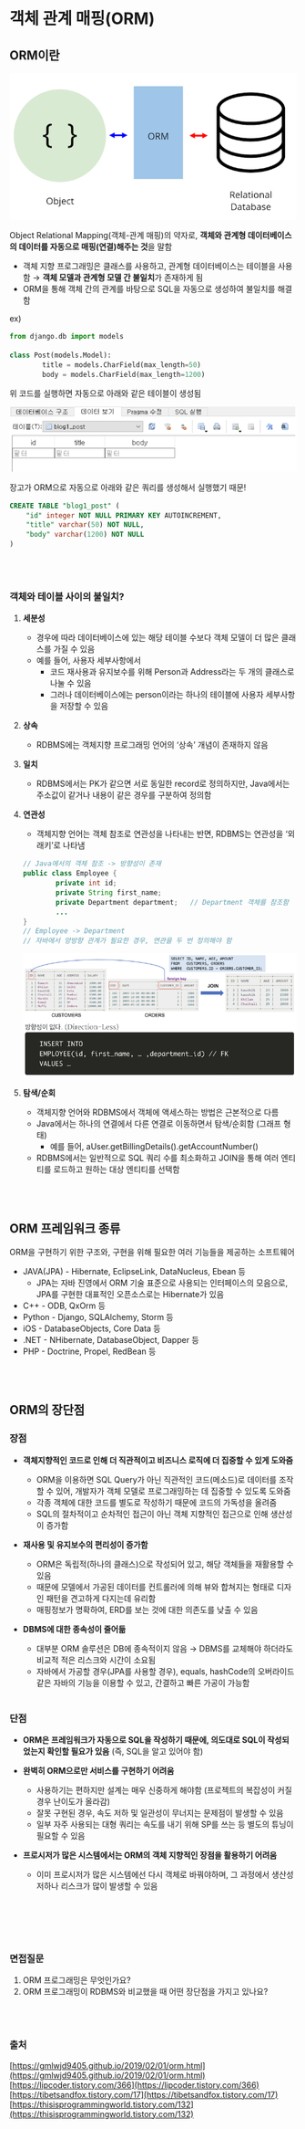 # 객체 관계 매핑(ORM)
## ORM이란

![orm_1.png](./image/orm_1.png)   

Object Relational Mapping(객체-관계 매핑)의 약자로, **객체와 관계형 데이터베이스의 데이터를 자동으로 매핑(연결)해주는 것**을 말함

- 객체 지향 프로그래밍은 클래스를 사용하고, 관계형 데이터베이스는 테이블을 사용함
→ **객체 모델과 관계형 모델 간 불일치**가 존재하게 됨
- ORM을 통해 객체 간의 관계를 바탕으로 SQL을 자동으로 생성하여 불일치를 해결함

ex)

```python
from django.db import models

class Post(models.Model):
		title = models.CharField(max_length=50)
		body = models.CharField(max_length=1200)
```

위 코드를 실행하면 자동으로 아래와 같은 테이블이 생성됨

![orm_3.png](./image/orm_3.png)

장고가 ORM으로 자동으로 아래와 같은 쿼리를 생성해서 실행했기 때문!

```sql
CREATE TABLE "blog1_post" (
	"id" integer NOT NULL PRIMARY KEY AUTOINCREMENT, 
	"title" varchar(50) NOT NULL, 
	"body" varchar(1200) NOT NULL
)
```

<br></br>
### 객체와 테이블 사이의 불일치?

1. **세분성** 
    - 경우에 따라 데이터베이스에 있는 해당 테이블 수보다 객체 모델이 더 많은 클래스를 가질 수 있음
    - 예를 들어, 사용자 세부사항에서
        - 코드 재사용과 유지보수를 위해 Person과 Address라는 두 개의 클래스로 나눌 수 있음
        - 그러나 데이터베이스에는 person이라는 하나의 테이블에 사용자 세부사항을 저장할 수 있음
2. **상속** 
    - RDBMS에는 객체지향 프로그래밍 언어의 ‘상속’ 개념이 존재하지 않음
3. **일치** 
    - RDBMS에서는 PK가 같으면 서로 동일한 record로 정의하지만, Java에서는 주소값이 같거나 내용이 같은 경우를 구분하여 정의함
4. **연관성**
    - 객체지향 언어는 객체 참조로 연관성을 나타내는 반면, RDBMS는 연관성을 ‘외래키’로 나타냄
    
    ```java
    // Java에서의 객체 참조 -> 방향성이 존재
    public class Employee {
    		private int id;
    		private String first_name;
    		private Department department;   // Department 객체를 참조함
    		...
    }
    // Employee -> Department
    // 자바에서 양방향 관계가 필요한 경우, 연관을 두 번 정의해야 함 
    ```
    
    ![orm_2.png](./image/orm_2.png)
    

5. **탐색/순회**
    - 객체지향 언어와 RDBMS에서 객체에 액세스하는 방법은 근본적으로 다름
    - Java에서는 하나의 연결에서 다른 연결로 이동하면서 탐색/순회함 (그래프 형태)
        - 예를 들어, aUser.getBillingDetails().getAccountNumber()
    - RDBMS에서는 일반적으로 SQL 쿼리 수를 최소화하고 JOIN을 통해 여러 엔티티를 로드하고 원하는 대상 엔티티를 선택함

<br></br>

## ORM 프레임워크 종류
ORM을 구현하기 위한 구조와, 구현을 위해 필요한 여러 기능들을 제공하는 소프트웨어

- JAVA(JPA) - Hibernate, EclipseLink, DataNucleus, Ebean 등
    - JPA는 자바 진영에서 ORM 기술 표준으로 사용되는 인터페이스의 모음으로, JPA를 구현한 대표적인 오픈소스로는 Hibernate가 있음
- C++ - ODB, QxOrm 등
- Python - Django, SQLAlchemy, Storm 등
- iOS - DatabaseObjects, Core Data 등
- .NET - NHibernate, DatabaseObject, Dapper 등
- PHP - Doctrine, Propel, RedBean 등

<br></br>

## ORM의 장단점
### 장점    
- **객체지향적인 코드로 인해 더 직관적이고 비즈니스 로직에 더 집중할 수 있게 도와줌**
    - ORM을 이용하면 SQL Query가 아닌 직관적인 코드(메소드)로 데이터를 조작할 수 있어, 개발자가 객체 모델로 프로그래밍하는 데 집중할 수 있도록 도와줌
    - 각종 객체에 대한 코드를 별도로 작성하기 때문에 코드의 가독성을 올려줌
    - SQL의 절차적이고 순차적인 접근이 아닌 객체 지향적인 접근으로 인해 생산성이 증가함
    
- **재사용 및 유지보수의 편리성이 증가함**
    - ORM은 독립적(하나의 클래스)으로 작성되어 있고, 해당 객체들을 재활용할 수 있음
    - 때문에 모델에서 가공된 데이터를 컨트롤러에 의해 뷰와 합쳐지는 형태로 디자인 패턴을 견고하게 다지는데 유리함
    - 매핑정보가 명확하여, ERD를 보는 것에 대한 의존도를 낮출 수 있음
    
- **DBMS에 대한 종속성이 줄어듦**
    - 대부분 ORM 솔루션은 DB에 종속적이지 않음 → DBMS를 교체해야 하더라도 비교적 적은 리스크와 시간이 소요됨
    - 자바에서 가공할 경우(JPA를 사용할 경우), equals, hashCode의 오버라이드 같은 자바의 기능을 이용할 수 있고, 간결하고 빠른 가공이 가능함
<br></br>
### 단점
- **ORM은 프레임워크가 자동으로 SQL을 작성하기 때문에, 의도대로 SQL이 작성되었는지 확인할 필요가 있음** (즉, SQL을 알고 있어야 함)

- **완벽히 ORM으로만 서비스를 구현하기 어려움**
    - 사용하기는 편하지만 설계는 매우 신중하게 해야함 (프로젝트의 복잡성이 커질 경우 난이도가 올라감)
    - 잘못 구현된 경우, 속도 저하 및 일관성이 무너지는 문제점이 발생할 수 있음
    - 일부 자주 사용되는 대형 쿼리는 속도를 내기 위해 SP를 쓰는 등 별도의 튜닝이 필요할 수 있음
    
- **프로시저가 많은 시스템에서는 ORM의 객체 지향적인 장점을 활용하기 어려움**
    - 이미 프로시저가 많은 시스템에선 다시 객체로 바꿔야하며, 그 과정에서 생산성 저하나 리스크가 많이 발생할 수 있음

<br></br>
<br></br>

### 면접질문   
1. ORM 프로그래밍은 무엇인가요?
2. ORM 프로그래밍이 RDBMS와 비교했을 때 어떤 장단점을 가지고 있나요?

<br></br>
### 출처
[https://gmlwjd9405.github.io/2019/02/01/orm.html](https://gmlwjd9405.github.io/2019/02/01/orm.html)     
[https://lipcoder.tistory.com/366](https://lipcoder.tistory.com/366)      
[https://tibetsandfox.tistory.com/17](https://tibetsandfox.tistory.com/17)      
[https://thisisprogrammingworld.tistory.com/132](https://thisisprogrammingworld.tistory.com/132)
